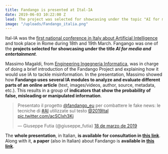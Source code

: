 ```yaml
---
title: Fandango is presented at Ital-IA
date: 2019-06-03 10:22:00 Z
lead: The project was selected for showcasing under the topic "AI for media and entertainment".
image: "/uploads/Fandango_italia.png"
---
```


Ital-IA was the [first national conference in Italy about Artificial Intelligence](http://www.ital-ia.it) and took place in Rome during 18th and 19th March. Fangango was one of the **projects selected for showcasing under the title *AI for media and entertainment***. 

Massimo Magaldi, from [Engineering Ingegneria Informatica](https://www.eng.it/en/), was in charge of doing a brief introduction of the Fandango Project and explaining how it would use IA to tackle misinformation. In the presentation, Massimo showed how **Fandango uses several IA modules to analyze and evaluate different parts of an online article** (text, images/videos, author, source, metadata, etc.). This results in a group of **indicators that show the probability of false, misleading or manipulated information**.

<blockquote class="twitter-tweet" data-lang="es"><p lang="it" dir="ltr">Presentato il progetto <a href="https://twitter.com/fandango_eu?ref_src=twsrc%5Etfw">@fandango_eu</a> per combattere le fake news: le tecniche di <a href="https://twitter.com/hashtag/AI?src=hash&amp;ref_src=twsrc%5Etfw">#AI</a> utilizzate sul testo <a href="https://twitter.com/2019Ital?ref_src=twsrc%5Etfw">@2019Ital</a> <a href="https://t.co/acSClxh3Kj">pic.twitter.com/acSClxh3Kj</a></p>&mdash; Giuseppe Futia (@giuseppe_futia) <a href="https://twitter.com/giuseppe_futia/status/1107693021125099520?ref_src=twsrc%5Etfw">18 de marzo de 2019</a></blockquote>

The **whole presentation**, in Italian, **is available for consultation in [this link](http://www.ital-ia.it/submission/211/presentation)**. Along with it, **a paper** (also in Italian) about Fandango is **available in [this link](http://www.ital-ia.it/submission/211/paper)**.

<script async src="https://platform.twitter.com/widgets.js" charset="utf-8"></script> 